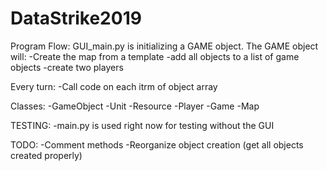 # DataStrike2019

Program Flow:
GUI_main.py is initializing a GAME object.
The GAME object will:
    -Create the map from a template
    -add all objects to a list of game objects
    -create two players

Every turn:
    -Call code on each itrm of object array

Classes:
    -GameObject
        -Unit
        -Resource
    -Player
    -Game
    -Map

TESTING:
    -main.py is used right now for testing without the GUI

TODO:
    -Comment methods
    -Reorganize object creation (get all objects created properly)
